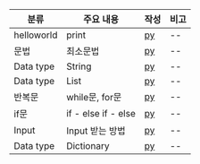 | 분류 | 주요 내용 | 작성 | 비고 |
| -- | -- | -- | -- |
| helloworld | print | [py](./helloworld.py) | -- |
| 문법 | 최소문법 | [py](./syntaxs.py) | -- |
| Data type | String | [py](./datatype_strings.py) | -- |
| Data type | List | [py](./datatype_list.py) | -- |
| 반복문 | while문, for문 | [py](./loops.py) | -- |
| if문 | if - else if - else | [py](./ifelses.py) | -- |
| Input | Input 받는 방법 | [py](./user_inputs.py) | -- |
| Data type | Dictionary | [py](./datatype_dictionaries.py) | -- |